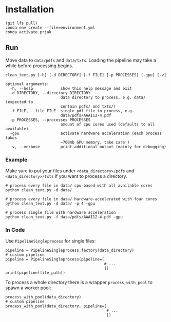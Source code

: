 # Installation

```
(git lfs pull)
conda env create --file=environment.yml
conda activate prjak
```

## Run

Move data to `data/pdfs` and `data/txts`.
Loading the pipeline may take a while before processing begins.

```
clean_text.py [-h] [-d DIRECTORY] [-f FILE] [-p PROCESSES] [-gpu] [-v]

optional arguments:
  -h, --help            show this help message and exit
  -d DIRECTORY, --directory DIRECTORY
                        data directory to process, e.g. data/ (expected to
                        contain pdfs/ and txts/)
  -f FILE, --file FILE  single pdf file to process, e.g.
                        data/pdfs/AAAI12-4.pdf
  -p PROCESSES, --processes PROCESSES
                        amount of cpu cores used (defaults to all available)
  -gpu                  activate hardware acceleration (each process takes 
                        ~700mb GPU memory, take care!)
  -v, --verbose         print additional output (mainly for debugging)
```

### Example

Make sure to put your files under `<data_directory>/pdfs` and `<data_directory>/txts` if you want to process a directory.

```
# process every file in data/ cpu-based with all available cores
python clean_text.py -d data/

# process every file in data/ hardware-accelerated with four cores
python clean_text.py -d data/ -p 4 -gpu

# process single file with hardware acceleration
python clean_text.py -f data/pdfs/AAAI12-4.pdf -gpu
```

### In Code
Use `PipelineSingleprocess` for single files:

```
pipeline = PipelineSingleprocess.factory(data_directory)
# custom pipeline
pipeline = PipelineSingleprocess(pipeline=[
                                           # ...
                                           ])
print(pipeline(file_path))
```

To process a whole directory there is a wrapper `process_with_pool` to spawn a worker pool:

```
process_with_pool(data_directory)
# custom pipeline
process_with_pool(data_directory, pipeline=[
                                            # ...
                                            ])
```
